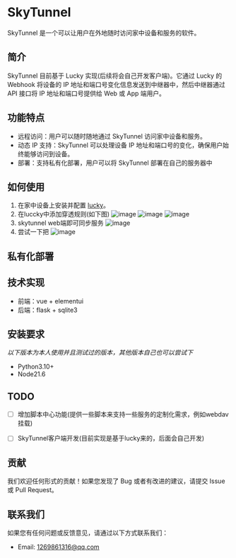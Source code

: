 
# SkyTunnel

SkyTunnel 是一个可以让用户在外地随时访问家中设备和服务的软件。

## 简介

SkyTunnel 目前基于 Lucky 实现(后续将会自己开发客户端)。它通过 Lucky 的 Webhook 将设备的 IP 地址和端口号变化信息发送到中继器中，然后中继器通过 API 接口将 IP 地址和端口号提供给 Web 或 App 端用户。

## 功能特点

- 远程访问：用户可以随时随地通过 SkyTunnel 访问家中设备和服务。
- 动态 IP 支持：SkyTunnel 可以处理设备 IP 地址和端口号的变化，确保用户始终能够访问到设备。
- 部署：支持私有化部署，用户可以将 SkyTunnel 部署在自己的服务器中

## 如何使用

1. 在家中设备上安装并配置 [lucky](https://www.lucky666.cn/docs/install/)。
2. 在luccky中添加穿透规则(如下图)
![image](https://github.com/sky984-11/SkyTunnel/assets/58068214/fdb48fc2-6aea-4621-9738-f7603c43670e)
![image](https://github.com/sky984-11/SkyTunnel/assets/58068214/12b9a544-3753-4a72-a590-d924698b302f)
![image](https://github.com/sky984-11/SkyTunnel/assets/58068214/fe977b8c-f412-4ccb-a025-3350ac056ec3)
3. skytunnel web端即可同步服务
![image](https://github.com/sky984-11/SkyTunnel/assets/58068214/13a1beca-db5e-4af3-b40a-4856f040ebf4)
4. 尝试一下把
![image](https://github.com/sky984-11/SkyTunnel/assets/58068214/fb0748e5-26ed-42d7-88bc-a92244b1fc6e)


## 私有化部署

## 技术实现

- 前端：vue + elementui
- 后端：flask + sqlite3


## 安装要求

*以下版本为本人使用并且测试过的版本，其他版本自己也可以尝试下*

- Python3.10+ 
- Node21.6

## TODO

- [ ] 增加脚本中心功能(提供一些脚本来支持一些服务的定制化需求，例如webdav挂载)
- [ ] SkyTunnel客户端开发(目前实现是基于lucky来的，后面会自己开发)


## 贡献

我们欢迎任何形式的贡献！如果您发现了 Bug 或者有改进的建议，请提交 Issue 或 Pull Request。

## 联系我们

如果您有任何问题或反馈意见，请通过以下方式联系我们：

 - Email: 1269861316@qq.com
